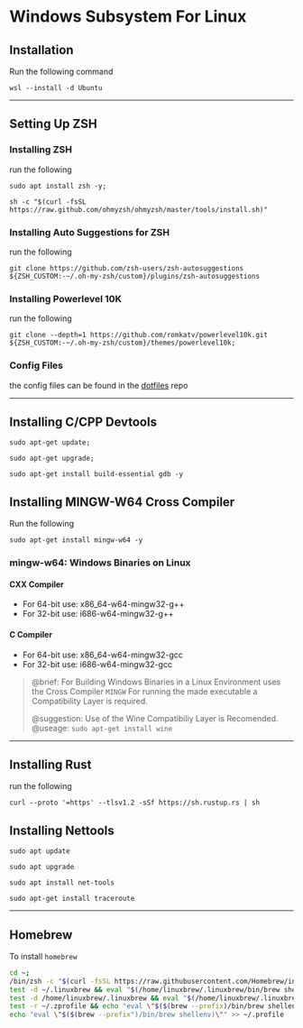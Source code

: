 # Windows Subsystem For Linux

## Installation

Run the following command

```terminal
wsl --install -d Ubuntu
```

---

## Setting Up ZSH

### Installing ZSH

run the following

```terminal
sudo apt install zsh -y;
```

```terminal
sh -c "$(curl -fsSL https://raw.github.com/ohmyzsh/ohmyzsh/master/tools/install.sh)"
```

### Installing Auto Suggestions for ZSH

run the following

```terminal
git clone https://github.com/zsh-users/zsh-autosuggestions ${ZSH_CUSTOM:-~/.oh-my-zsh/custom}/plugins/zsh-autosuggestions
```

### Installing Powerlevel 10K

run the following

```terminal
git clone --depth=1 https://github.com/romkatv/powerlevel10k.git ${ZSH_CUSTOM:-~/.oh-my-zsh/custom}/themes/powerlevel10k;
```

### Config Files

the config files can be found in the [dotfiles](https://github.com/Eshanatnight/dotfiles/tree/main/wsl) repo

---

## Installing C/CPP Devtools

```terminal
sudo apt-get update;
```

```terminal
sudo apt-get upgrade;
```

```terminal
sudo apt-get install build-essential gdb -y
```

## Installing MINGW-W64 Cross Compiler

Run the following

```terminal
sudo apt-get install mingw-w64 -y
```

### mingw-w64: Windows Binaries on Linux

#### CXX Compiler

* For 64-bit use: x86_64-w64-mingw32-g++
* For 32-bit use: i686-w64-mingw32-g++

#### C Compiler

* For 64-bit use: x86_64-w64-mingw32-gcc
* For 32-bit use: i686-w64-mingw32-gcc

> @brief: For Building Windows Binaries in a Linux Environment
> uses the Cross Compiler ```MINGW```
> For running the made executable a Compatibility Layer is
> required.
>
> @suggestion: Use of the Wine Compatibiliy Layer is Recomended.
> @useage: ```sudo apt-get install wine```

---

## Installing Rust

run the following

```terminal
curl --proto '=https' --tlsv1.2 -sSf https://sh.rustup.rs | sh
```

## Installing Nettools

```terminal
sudo apt update
```

```terminal
sudo apt upgrade
```

```terminal
sudo apt install net-tools
```

```terminal
sudo apt-get install traceroute
```

---

## Homebrew

To install `homebrew`

```bash
cd ~;
/bin/zsh -c "$(curl -fsSL https://raw.githubusercontent.com/Homebrew/install/HEAD/install.sh)"
test -d ~/.linuxbrew && eval "$(/home/linuxbrew/.linuxbrew/bin/brew shellenv)"
test -d /home/linuxbrew/.linuxbrew && eval "$(/home/linuxbrew/.linuxbrew/bin/brew shellenv)"
test -r ~/.zprofile && echo "eval \"$($(brew --prefix)/bin/brew shellenv)\"" >> ~/.zprofile
echo "eval \"$($(brew --prefix")/bin/brew shellenv)\"" >> ~/.profile
```
